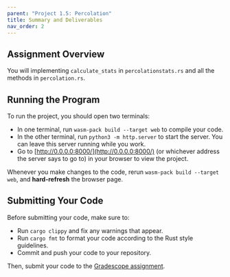 ```yaml
---
parent: "Project 1.5: Percolation"
title: Summary and Deliverables
nav_order: 2
---
```



## Assignment Overview

You will implementing `calculate_stats` in `percolationstats.rs` and all the methods in `percolation.rs`.

## Running the Program

To run the project, you should open two terminals:
 - In one terminal, run `wasm-pack build --target web` to compile your code.
 - In the other terminal, run `python3 -m http.server` to start the server. You can leave this server running while you work.
 - Go to [http://0.0.0.0:8000/](http://0.0.0.0:8000/) (or whichever address the server says to go to) in your browser to view the project.

Whenever you make changes to the code, rerun `wasm-pack build --target web`, and **hard-refresh** the browser page.



## Submitting Your Code

Before submitting your code, make sure to:
 - Run `cargo clippy` and fix any warnings that appear.
 - Run `cargo fmt` to format your code according to the Rust style guidelines.
 - Commit and push your code to your repository.

Then, submit your code to the [Gradescope assignment](https://cheese.com/).
